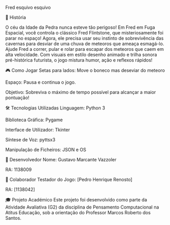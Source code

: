 Fred esquivo esquivo

📜 História

O céu da Idade da Pedra nunca esteve tão perigoso! Em Fred em Fuga Espacial, você controla o clássico Fred Flintstone, que misteriosamente foi parar no espaço! Agora, ele precisa usar seu instinto de sobrevivência das cavernas para desviar de uma chuva de meteoros que ameaça esmagá-lo.
Ajude Fred a correr, pular e rolar para escapar dos meteoros que caem em alta velocidade. Com visuais em estilo desenho animado e trilha sonora pré-histórica futurista, o jogo mistura humor, ação e reflexos rápidos!

🎮 Como Jogar Setas para lados: Move o boneco mas deseviar do meteoro

Espaço: Pausa e continua o jogo.

Objetivo: Sobreviva o máximo de tempo possível para alcançar a maior pontuação!

🛠️ Tecnologias Utilizadas Linguagem: Python 3

Biblioteca Gráfica: Pygame

Interface de Utilizador: Tkinter

Síntese de Voz: pyttsx3

Manipulação de Ficheiros: JSON e OS

👾 Desenvolvedor Nome: Gustavo Marcante Vazzoler

RA: 1138009

👾 Colaborador Testador do Jogo: [Pedro Henrique Renosto]

RA: [1138042]

🎓 Projeto Académico Este projeto foi desenvolvido como parte da Atividade Avaliativa (G2) da disciplina de Pensamento Computacional na Atitus Educação, sob a orientação do Professor Marcos Roberto dos Santos.
